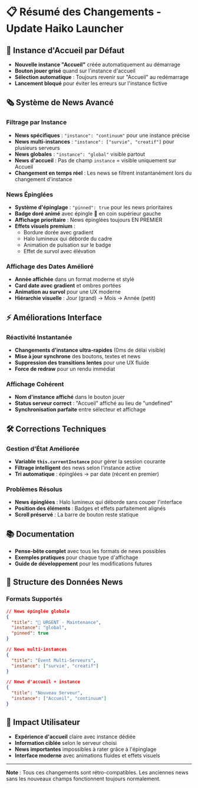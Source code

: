 # 📋 Résumé des Changements - Update Haiko Launcher

## 🎯 Instance d'Accueil par Défaut
- **Nouvelle instance "Accueil"** créée automatiquement au démarrage
- **Bouton jouer grisé** quand sur l'instance d'accueil 
- **Sélection automatique** : Toujours revenir sur "Accueil" au redémarrage
- **Lancement bloqué** pour éviter les erreurs sur l'instance fictive

## 🗞️ Système de News Avancé

### Filtrage par Instance
- **News spécifiques** : `"instance": "continuum"` pour une instance précise
- **News multi-instances** : `"instance": ["survie", "creatif"]` pour plusieurs serveurs
- **News globales** : `"instance": "global"` visible partout
- **News d'accueil** : Pas de champ `instance` = visible uniquement sur Accueil
- **Changement en temps réel** : Les news se filtrent instantanément lors du changement d'instance

### News Épinglées
- **Système d'épinglage** : `"pinned": true` pour les news prioritaires
- **Badge doré animé** avec épingle 📌 en coin supérieur gauche
- **Affichage prioritaire** : News épinglées toujours EN PREMIER
- **Effets visuels premium** :
  - Bordure dorée avec gradient
  - Halo lumineux qui déborde du cadre
  - Animation de pulsation sur le badge
  - Effet de survol avec élévation

### Affichage des Dates Amélioré  
- **Année affichée** dans un format moderne et stylé
- **Card date avec gradient** et ombres portées
- **Animation au survol** pour une UX moderne
- **Hiérarchie visuelle** : Jour (grand) → Mois → Année (petit)

## ⚡ Améliorations Interface

### Réactivité Instantanée
- **Changements d'instance ultra-rapides** (0ms de délai visible)
- **Mise à jour synchrone** des boutons, textes et news
- **Suppression des transitions lentes** pour une UX fluide
- **Force de redraw** pour un rendu immédiat

### Affichage Cohérent
- **Nom d'instance affiché** dans le bouton jouer
- **Status serveur correct** : "Accueil" affiché au lieu de "undefined"
- **Synchronisation parfaite** entre sélecteur et affichage

## 🛠️ Corrections Techniques

### Gestion d'État Améliorée
- **Variable `this.currentInstance`** pour gérer la session courante
- **Filtrage intelligent** des news selon l'instance active
- **Tri automatique** : épinglées → par date (récent en premier)

### Problèmes Résolus
- **News épinglées** : Halo lumineux qui déborde sans couper l'interface
- **Position des éléments** : Badges et effets parfaitement alignés
- **Scroll préservé** : La barre de bouton reste statique

## 📚 Documentation
- **Pense-bête complet** avec tous les formats de news possibles
- **Exemples pratiques** pour chaque type d'affichage
- **Guide de développement** pour les modifications futures

## 🎨 Structure des Données News

### Formats Supportés
```json
// News épinglée globale
{
  "title": "📌 URGENT - Maintenance",
  "instance": "global", 
  "pinned": true
}

// News multi-instances
{
  "title": "Event Multi-Serveurs",
  "instance": ["survie", "creatif"]
}

// News d'accueil + instance
{
  "title": "Nouveau Serveur",
  "instance": ["Accueil", "continuum"]
}
```

## 🚀 Impact Utilisateur
- **Expérience d'accueil** claire avec instance dédiée
- **Information ciblée** selon le serveur choisi  
- **News importantes** impossibles à rater grâce à l'épinglage
- **Interface moderne** avec animations fluides et effets visuels

---

**Note** : Tous ces changements sont rétro-compatibles. Les anciennes news sans les nouveaux champs fonctionnent toujours normalement.